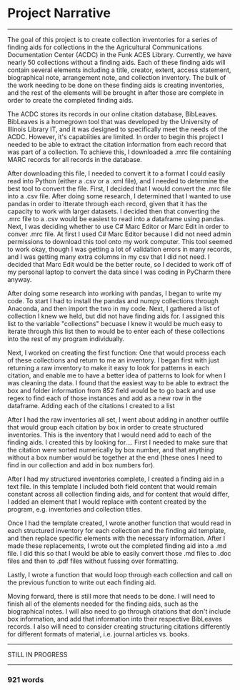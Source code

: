 # Project Narrative 
----------------------------------

The goal of this project is to create collection inventories for a series of finding aids for collections in the the Agricultural Communications Documentation Center (ACDC) in the Funk ACES Library.  Currently, we have nearly 50 collections without a finding aids.  Each of these finding aids will contain several elements including a title, creator, extent, access statement, biographical note, arrangement note, and collection inventory.  The bulk of the work needing to be done on these finding aids is creating inventories, and the rest of the elements will be brought in after those are complete in order to create the completed finding aids.  

The ACDC stores its records in our online citation database, BibLeaves.  BibLeaves is a homegrown tool that was developed by the University of Illinois Library IT, and it was designed to specifically meet the needs of the ACDC.  However, it's capabiities are limited.  In order to begin this project I needed to be able to extract the citation information from each record that was part of a collection.  To achieve this, I downloaded a .mrc file containing MARC records for all records in the database.  

After downloading this file, I needed to convert it to a format I could easily read into Python (either a .csv or a .xml file), and I needed to determine the best tool to convert the file.  First, I decided that I would convert the .mrc file into a .csv file.  After doing some research, I determined that I wanted to use pandas in order to itterate through each record, given that it has the capacity to work with larger datasets.  I decided then that converting the .mrc file to a .csv would be easiest to read into a dataframe using pandas.  Next, I was deciding whether to use C# Marc Editor or Marc Edit in order to conver .mrc file.  At first I used C# Marc Editor because I did not need admin permissions to download this tool onto my work computer.  This tool seemed to work okay, though I was getting a lot of validation errors in many records, and I was getting many extra columns in my csv that I did not need.  I decided that Marc Edit would be the better route, so I decided to work off of my personal laptop to convert the data since I was coding in PyCharm there anyway. 

After doing some research into working with pandas, I began to write my code.  To start I had to install the pandas and numpy collections through Anaconda, and then import the two in my code.  Next, I gathered a list of collection I knew we held, but did not have finding aids for.  I assigned this list to the variable "collections" becuase I knew it would be much easy to iterate through this list then to would be to enter each of these collections into the rest of my program individually.  

Next, I worked on creating the first function: One that would process each of these collections and return to me an inventory.  I began first with just returning a raw inventory to make it easy to look for patterns in each citation, and enable me to have a better idea of patterns to look for when I was cleaning the data.  I found that the easiest way to be able to extract the box and folder information from 852 field would be to go back and use regex to find each of those instances and add as a new row in the dataframe.  Adding each of the citations I created to a list 

After I had the raw inventories all set, I went about adding in another outfile that would group each citation by box in order to create structured inventories.  This is the inventory that I would need add to each of the finding aids.  I created this by looking for.... First I needed to make sure that the citation were sorted numerically by box number, and that anything without a box number would be together at the end (these ones I need to find in our collection and add in box numbers for). 

After I had my structured inventories complete, I created a finding aid in a text file.  In this template I included both field content that would remain constant across all collection finding aids, and for content that would differ, I added an element that I would replace with content created by the program, e.g. inventories and collection titles. 

Once I had the template created, I wrote another function that would read in each structured inventory for each collection and the finding aid template, and then replace specific elements with the necessary information.  After I made these replacements, I wrote out the completed finding aid into a .md file.  I did this so that I would be able to easily convert those .md files to .doc files and then to .pdf files without fussing over formatting.  

Lastly, I wrote a function that would loop through each collection and call on the previous function to write out each finding aid.  

Moving forward, there is still more that needs to be done.  I will need to finish all of the elements needed for the finding aids, such as the biographical notes.  I will also need to go through citations that don't include box information, and add that information into their respective BibLeaves records.  I also will need to consider creating structuring citations differently for different formats of material, i.e. journal articles vs. books.  


-------------------

STILL IN PROGRESS 

-------------------

### 921 words
